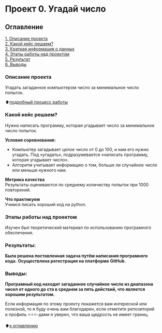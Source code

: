 # Проект 0. Угадай число

## Оглавление  
[1. Описание проекта](.README.md#Описание-проекта)  
[2. Какой кейс решаем?](.README.md#Какой-кейс-решаем)  
[3. Краткая информация о данных](.README.md#Краткая-информация-о-данных)  
[4. Этапы работы над проектом](.README.md#Этапы-работы-над-проектом)  
[5. Результат](.README.md#Результат)    
[6. Выводы](.README.md#Выводы) 

### Описание проекта    
Угадать загаданное компьютером число за минимальное число попыток.

:arrow_up:[подробный процесс работы](https://colab.research.google.com/drive/1ntk-PvjeOcunJuFWsSX7IkygbQG471YU?usp=sharing)


### Какой кейс решаем?    
Нужно написать программу, которая угадывает число за минимальное число попыток.

**Условия соревнования:**  
- Компьютер загадывает целое число от 0 до 100, и нам его нужно угадать. Под «угадать», подразумевается «написать программу, которая угадывает число».
- Алгоритм учитывает информацию о том, больше ли случайное число или меньше нужного нам.

**Метрика качества**     
Результаты оцениваются по среднему количеству попыток при 1000 повторений.

**Что практикуем**     
Учимся писать хороший код на python.


### Этапы работы над проектом  
Изучен был теоретический материал по использованию програмного обеспечения.


### Результаты:  
__Была решена поставленная задача путём написания програмного кода.__
__Осуществлена регестрация на платформе GitHub.__ 


### Выводы:  
__**Програмный код находит загаданное случайное число из диапазона чисел от одного до ста в среднем за пять действий, что является хорошим результатом.**__


Если информация по этому проекту покажется вам интересной или полезной, то я буду очень вам благодарен, если отметите репозиторий и профиль ⭐️⭐️⭐️-дами я уверен, что ваша щедрость не имеет границ.

:arrow_up:[к оглавлению](_)
